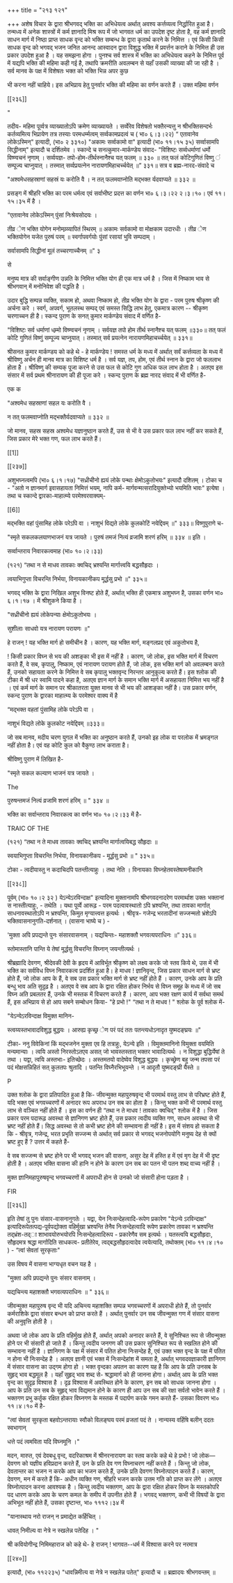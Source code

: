 +++
title = "२१३ १२१"

+++
अशेष विचार के द्वारा श्रीभगवद् भक्ति का अभिधेयत्व अर्थात् अवश्य कर्त्तव्यत्व निर्द्धारित हुआ है। तन्मध्य में अनेक शास्त्रों में कर्म ज्ञानादि मिश्र रूप में जो भागवत धर्म का उपदेश दृष्ट होता है, वह कर्म ज्ञानादि साधन मार्ग में निष्ठा प्राप्त साधक वृन्द को भक्ति सम्बन्ध के द्वारा कृतार्थ करने के निमित्त । एवं किसी किसी साधक वृन्द को भगवद् भजन जनित आनन्द आस्वादन द्वारा विशुद्ध भक्ति में प्रवर्त्तन कराने के निमित्त ही उस प्रकार उपदेश हुआ है । यह समझना होगा । पुनश्च सर्व शास्त्र में भक्ति का अभिधेयत्व कहने के निमित्त पूर्व में यद्यपि भक्ति की महिमा कही गई है, तथापि क्रमरीति अवलम्बन से यहाँ उसकी व्याख्या की जा रही है । सर्व मानव के पक्ष में विशेषतः भक्त को भक्ति भिन्न अपर कुछ 

भी करना नहीं चाहिये। इस अभिप्राय हेतु पुनर्वार भक्ति की महिमा का वर्णन करते हैं । उक्त महिमा वर्णन 

[[२३६]] 

" 

तदीय- महिमा पूर्व्वत्र व्याख्यातोऽपि क्रमेण व्याख्यायते । सर्व्वेरेव विशेषतो भक्तैरन्यत्तु न श्रीभक्तिसन्दर्भः कर्तव्यमित्य भिप्रायेण तत्र तस्याः परमधर्म्मत्वम् सर्व्वकामप्रदत्वं च ( भा० ६।३।२२) “ एतावानेव लोकेऽस्मिन्" इत्यादी, (भा० २ ३३१०) "अकामः सर्व्वकामो वा" इत्यादी (भा० ११।१५ ३५) सर्व्वासामपि सिद्धीनाम्" इत्यादौ च दर्शितमेव । स्कान्दे च सनत्कुमार-मार्कण्डेय संवाद- "विशिष्टः सर्व्वधर्माणां धर्मो विष्ण्वचनं नृणाम् । सर्व्वयज्ञ- तपो-होम-तीर्थस्नानैश्च यत् फलम् ॥ ३३० ॥ तत् फलं कोटिगुणितं विष्णु ं सम्पूज्य चाप्नुयात् । तस्मात् सर्व्वप्रयत्नेन नारायणमिहाचर्च्चयेत् ॥” ३३१॥ सत्र व ब्रह्म-नारद-संवादे च 

"अश्वमेधसहस्राणां सहस्रं यः करोति वै । न तत् फलमवाप्नोति मद्भक्त र्यदवाप्यते ॥ ३३२ ॥ 

प्रसङ्ग में श्रीहरि भक्ति का परम धर्मत्व एवं सर्वाभीष्ट प्रदत्त का वर्णन भा० ६।३।२२ २।३।१०। एवं ११।१५।३५ में है । 

"एतावानेव लोकेऽस्मिन् पुंसां निःश्रेयसोदयः । 

तीव्र ेण भक्ति योगेन मनोमय्र्य्यापितं स्थिरम् ॥ अकामः सर्वकामो वा मोक्षकाम उदारधीः । तीव्र ेण भक्तियोगेन यजेत पुरुषं परम् ॥ स्वर्गापवर्गयोः पुंसां रसायां भुवि सम्पदाम् । 

सर्वासामपि सिद्धीनां मूलं तच्चरणाच्चैनम् ॥" ३ 

से 

मनुष्य मात्र की सर्वाङ्गीण उन्नति के निमित्त भक्ति योग ही एक मात्र धर्म है । जिस में निष्काम भाव से श्रीभगवान् में मनोनिवेश की पद्धति है । 

उदार बुद्धि सम्पन्न व्यक्ति, सकाम हो, अथवा निष्काम हो, तीव्र भक्ति योग के द्वारा - परम पुरुष श्रीकृष्ण की अर्चना करे । स्वर्ग, अपवर्ग, भूतलस्थ सम्पद् एवं समस्त सिद्धि लाभ हेतु, एकमात्र कारण -- श्रीकृष्ण चरणाच्चन ही है। स्कन्द पुराण के सनत् कुमार मार्कण्डेय संवाद में वर्णित है- 

"विशिष्टः सर्व धर्माणां धम्र्मो विष्ण्वचनं नृणाम् । सर्वयज्ञ तपो होम तीर्थ स्नानैश्च यत् फलम् ॥३३०॥ तत् फलं कोटि गुणितं विष्णुं सम्पूज्य चाप्नुयात् । तस्मात् सर्व प्रयत्नेन नारायणमिहाचर्च्चयेत् ॥ ३३१॥ 

श्रीसनत कुमार मार्कण्डय को कहे थे - हे मार्कण्डेय ! समस्त धर्म के मध्य में अर्थात् सर्वं कर्त्तव्यता के मध्य में श्रीविष्णु अर्चन ही मानव मात्र का विशिष्ट धर्म है । सर्व यज्ञ, तप, होम, एवं तीर्थ स्नान के द्वारा जो फललाभ होता है । श्रीविष्णु की सम्यक् पूजा करने से उस फल से कोटि गुण अधिक फल लाभ होता है । अतएव इस संसार में सर्व प्रथम श्रीनारायण की ही पूजा करे । स्कन्द पुराण के ब्रह्म नारद संवाद में भी वर्णित है- 

एक क 

"अश्वमेध सहस्राणां सहल यः करोति वै । 

न तत् फलमवाप्नोति मद्भक्तैर्यदवाप्यते ॥ ३३२ ॥ 

जो मानव, सहस्र सहस्र अश्वमेध यज्ञानुष्ठान करते हैं, उस से भी वे उस प्रकार फल लाभ नहीं कर सकते हैं, जिस प्रकार मेरे भक्त गण, फल लाभ करते हैं। 

[[1]]



[[२३७]]

अशुभघ्नत्वमपि (भा० ६।१।१७) "सध्रीचीनो ह्ययं लोके पन्थाः क्षेमोऽकुतोभयः" इत्यादौ दशितम् । टोका च - "अतो न ज्ञानमार्ग इवासहायता निमित्तं भयम्, नापि कर्म- मार्गवन्मत्सरादियुक्तेभ्यो भयमिति भावः" इत्येषा । तथा च स्कान्दे द्वारका-माहात्म्ये परमेश्वरवाक्यम्- 

[[6]]

मद्भक्ति वहां पुंसामिह लोके परेऽपि वा । नाशुभं विद्यते लोके कुलकोटिं नयेद्दिवम् ॥" ३३३॥ विष्णुपुराणे च- 

"स्मृते सकलकलयाणभाजनं यत्र जायते । पुरुषं तमजं नित्यं व्रजामि शरणं हरिम् ॥ ३३४ ॥ इति । 

सर्व्वान्तराय निवारकत्वमाह (भा० १०।२।३३) 

(१२१) “तथा न से माधव तावकाः क्वचिद् भ्रश्यन्ति मार्गात्त्वयि बद्धसौहृदाः । 

त्वयाभिगुप्ता विचरन्ति निर्भया, विनायकानीकप मूर्द्धसु प्रभो ॥" ३३५॥ 

भगवद् भक्ति के द्वारा निखिल अशुभ विनष्ट होते हैं, अर्थात् भक्ति ही एकमात्र अशुभघ्न है, उसका वर्णन भा० ६।१।१७ । में श्रीशुकने किया है । 

"सध्रीचीनो ह्ययं लोकेपन्याः क्षेमोऽकुतोभयः । 

सुशीलाः साधवो यत्र नारायण परायणः ॥" 

हे राजन् ! यह भक्ति मार्ग हो समीचीन है । कारण, यह भक्ति मार्ग, मङ्गलप्रद एवं अकुतोभय है, 

! किसी प्रकार विघ्न से भय की अशङ्का भी इस में नहीं है । कारण, जो लोक, इस भक्ति मार्ग में विचरण करते हैं, वे सब, कृपालु, निष्काम, एवं नारायण परायण होते हैं, जो लोक, इस भक्ति मार्ग को अवलम्बन करते हैं, उनको सहायता करने के निमित्त वे सब कृपालु भक्तवृन्द निरन्तर आनुकूल्य करते हैं। इस श्लोक की टीका में श्री धर स्वामि पादने कहा है, अतएव ज्ञान मार्ग के समान भक्ति मार्ग में असहायता निमित्त भय नहीं है । एवं कर्म मार्ग के समान पर श्रीकातरता युक्त मानव से भी भय की आशङ्का नहीं है। उस प्रकार वर्णन, स्कन्द पुराण के द्वारका माहात्म्य के परमेश्वर वाक्य में है 

“मद्भक्त वहतां पुंसामिह लोके परेऽपि वा । 

नाशुभं विद्यते लोके कुलकोट नयेद्दिवम् ॥३३३॥ 

जो सब मानव, मदीय चरण युगल में भक्ति का अनुष्ठान करते हैं, उनको इह लोक वा परलोक में भ्रमङ्गल नहीं होता है। एवं वह कोटि कुल को वैकुण्ठ लाभ कराता है। 

श्रीविष्णु पुराण में लिखित है- 

"स्मृते सकल कल्याण भाजनं यत्र जायते । 

The 

पुरुषन्तमजं नित्यं व्रजामि शरणं हरिम् ॥ " ३३४ ॥ 

भक्ति का सर्वान्तराय निवारकत्व का वर्णन भा० १०।२।३३ में है- 

TRAIC OF THE 

(१२१) “तथा न ते माधव तावकाः क्वचिद् भ्रश्यन्ति मार्गात्वयिबद्ध सौहृदाः ॥ 

स्वयाभिगुप्ता विचरन्ति निर्भया, विनायकानीकप - मूर्द्धसु प्रभो ॥ " ३३५॥ 

टोका - त्वदीयास्तु न कदाचिदपि पतन्तीत्याहुः । तथा नेति । विनायकाः विघ्नहेतवस्तेषामनीकानि 



[[२३८]] 

पूर्वम् (भा० १०।२ ३२ ) येऽन्येऽरविन्दाक्ष" इत्यादिना मुक्तानामपि श्रीभगवदनादरेण परमार्थाश उक्तः भक्तानां स नास्तीत्याहुः, - तथेति । यथा पूर्व्वे आरूढ़ - परम पदत्वावस्थातो ऽपि भ्रश्यन्ति, तथा तावका मार्गात् साधनावस्थातोऽपि न भ्रश्यन्ति, किमुत मृग्यात्त्वत्त इत्यर्थः । श्रीवृत्र- गजेन्द्र भरतादीनां सज्जन्मतो भ्रंशेऽपि भक्तिवासनानुगति-दर्शनात् । (वासना भाष्ये च ) - 

'मुक्ता अपि प्रपद्यन्ते पुनः संसारवासनाम् । यद्यचिन्तः- महाशक्तौ भगवत्यपराधिनः ॥” ३३६॥ 

स्तोमास्तानि पान्ति ये तेषां मूर्द्धसु विचरन्ति विघ्नान् जयन्तीत्यर्थः । 

श्रीब्रह्मादि देवगण, श्रीदेवकी देवी के हृदय में आविर्भूत श्रीकृष्ण को लक्ष्य करके जो स्तव किये थे, उस में भी भक्ति का सर्वविध विघ्न निवारकत्व प्रदर्शित हुआ है। हे माधव ! ज्ञानिवृन्द, जिस प्रकार साधन मार्ग से भ्रष्ट होते हैं, जो लोक आप के हैं, वे सब उस प्रकार भक्ति मार्ग से भ्रष्ट नहीं होते हैं । कारण, उनके आप के प्रति बन्धु भाव अति सुदृढ़ है । अतएव वे सब आप के द्वारा रक्षित होकर निर्भय से विघ्न समूह के मध्य में जो सब विघ्न अति प्रबलतर हैं, उनके भी मस्तक में विचरण करते हैं । कारण, आप भक्त रक्षण कार्य में सर्वथा समर्थ हैं, इस अभिप्राय से हो आप सबने सम्बोधन किया- "हे प्रभो !" “तथा न ते माधव ! " श्लोक के पूर्व श्लोक में- 

"येऽन्येऽरविन्दाक्ष विमुक्त मानिन- 

स्त्वय्यस्तभावादविशुद्ध बुद्धयः । आरुह्य कृच्छ्र ेण परं पदं ततः पतन्त्यधोऽनादृत युष्मदङ्घ्रयः ॥" 

टीका- ननु विवेकिनां किं मद्भजनेन मुक्ता एव हि तत्राहुः, येऽन्ये इति । विमुक्तमानिनो विमुक्ता वयमिति मन्यमान्याः । त्वयि अस्तो निरस्तोऽतएव असत् जो भावस्तस्तात् भक्तर भावादित्यर्थः । न विशुद्धा बुद्धिर्येषां ते तथा । यद्वा, त्वयि अस्तभाः- इतिच्छेदः । अस्तमतयो वादेष्वेव विशुद्ध बुद्धयः । कृच्छ्रेण बहु जन्म तपसा परं पदं मोक्षसन्निहितं सत् कुलतपः श्रुतादि । पतन्ति विघ्नैरभिभूयन्ते । न आदृतौ युष्मदङ्घ्री यैस्ते ॥ 

P 

उक्त श्लोक के द्वारा प्रतिपादित हुआ है कि- जीवन्मुक्त महापुरुषवृन्द भी परमार्थ वस्तु लाभ से परिभ्रष्ट होते हैं, यदि भक्त एवं भगवच्चरणों में अनादर रूप अपराध उन सब का होता है । किन्तु भक्त कभी भी परमार्थ वस्तु लाभ से वञ्चित नहीं होते हैं । इस का वर्णन ही “तथा न ते माधव ! तावकाः क्वचिद्" श्लोक में है । जिस प्रकार परम पदारूढ़ अवस्था से ज्ञानिगण भ्रष्ट होते हैं, उस प्रकार त्वदीय व्यक्ति गण, साधन अवस्था से भी भ्रष्ट नहीं होते हैं। सिद्ध अवस्था से तो कभी भ्रष्ट होने की सम्भावना ही नहीं है। इस में संशय हो सकता है कि - श्रीवृत्र, गजेन्द्र, भरत प्रभृति सज्जन्म से अर्थात् सर्व प्रकार से भगवद् भजनोपयोगि मनुष्य देह से क्यों भ्रष्ट हुए हैं ? उत्तर में कहते हैं- 

वे सब सज्जन्म से भ्रष्ट होने पर भी भगवद् भजन की वासना, असुर देह में हस्ति ह में एवं मृग देह में भी दृष्ट होती है । अतएव भक्ति वासना की हानि न होने के कारण उन सब का पतन भी पतन शब्द वाच्य नहीं है । 

मुक्त ज्ञानिमहापुरुषवृन्द भगवच्चरणों में अपराधी होन से उनको जो संसारी होना पड़ता है ।

FIR 

[[२३६]]

इति तेषां तु पुनः संसार-वासनानुगतेः । यद्वा, येन निःसन्देहत्वादि-रूपेण प्रकारेण "येऽन्ये ऽरविन्दाक्ष" इत्यादिरूपेतत्पद्य-पूर्वपद्योक्ता वहिर्मुखा भ्रश्यन्ति तेनैव निःसन्देहत्वादि रूपेण प्रकारेण तावका न भ्रश्यन्ति तद्भ्रंश-तद्ा शाभावयोरुभयोरपि निःसन्देहत्वादिरूप - प्रकारेणैव सम इत्यर्थः । यतस्त्वयि बद्धसौहृदाः, सौहृदमत्र श्रद्धा मार्गादिति साधकत्व- प्रतीतेरेव, त्वद्बद्धसौहृदत्वादेव त्वयेत्यादि, तथोक्तम् (भा० ११।४।१० ) - “त्वां सेवतां सुरकृताः" 

उस विषय में वासना भाग्यधृत वचन यह है । 

"मुक्ता अपि प्रपद्यन्ते पुनः संसार वासनाम् । 

यद्यचिन्त्य महाशक्तौ भगवत्यपराधिनः ॥ " ३३६॥ 

जीवन्मुक्त महापुरुष वृन्द भी यदि अचिन्त्य महाशक्ति सम्पन्न भगवच्चरणों में अपराधी होते हैं, तो पुनर्वार कर्मराशिके द्वारा संसार बन्धन को प्राप्त करते हैं । अर्थात् पुनर्वार उन सब जीवन्मुक्त गण में संसार वासना की अनुवृत्ति होती है । 

अथवा जो लोक आप के प्रति वहिर्मुख होते हैं, अर्थात् अपको अनादर करते हैं, वे सुनिश्चित रूप से जीवन्मुक्त होने पर भी संसारी हो जाते हैं । किन्तु त्वदीय जनगण की उस प्रकार सुनिश्चित रूप से स्खलित होने की सम्भावना नहीं है । ज्ञानिगण के पक्ष में संसार में पतित होना निःसन्देह है, एवं उक्त भक्त वृन्द के पक्ष में पतित न होना भी निःसन्देह है । अतएव ज्ञानी एवं भक्त में निःसन्देहांश में समता है, अर्थात् भगवदवज्ञाकारी ज्ञानिगण में संसार वासना का उद्गम होगा हो । भक्त वृन्दका अपतन का कारण यह है कि आप के प्रति उनसब के सुहृद् भाव बद्धमूल है । यहाँ सुहृद् भाव शब्द से- श्रद्धामार्ग को ही जानना होगा। अर्थात् आप के प्रति भक्त वृन्द का सुदृढ़ विश्वास है । दृढ़ विश्वास में अवस्थित होने के कारण, इन सब को साधक जानना होगा । आप के प्रति उन सब के सुहृद् भाव विद्यमान होने के कारण ही आप उन सब की रक्षा सर्वतो भावेन करते हैं । भक्तगण प्रभु कर्तृक रक्षित होकर विघ्नगण के मस्तक में पदार्पण करके गमन करते हैं- उसका विवरण भा० ११।४।१० में है- 

"त्वां सेवतां सुरकृता बहवोऽन्तरायाः स्वौको विलङ्घय परमं व्रजतां पदं ते । नान्यस्य वर्हिषि बलीन् ददतः स्वभागान् 

धत्ते पदं त्वमविता यदि विघ्नमूनि ।" 

मदन, मारुत, एवं देवबधू वृन्द, वदरिकाश्रम में श्रीनरनारायण का स्तव करके कहे थे हे प्रभो ! जो लोक—देवगण को यज्ञीय हविप्रदान करते हैं, उन के प्रति देव गण विघ्नाचरण नहीं करते हैं । किन्तु जो लोक, देवतान्तर का भजन न करके आप का भजन करते हैं, उनके प्रति देवगण विघ्नोत्पादन करते हैं। कारण, देवगण, मन में करते हैं कि- अधीन व्यक्ति गण, श्रीहरि भजन करके उत्तम गति को प्राप्त कर लेंगे । अतएव विघ्नोत्पादन करना आवश्यक है । किन्तु त्वदीय भक्तगण, आप के द्वारा रक्षित होकर विघ्न के मस्तकोपरि पद धारण करके आप के चरण कमल के समीप में उपनीत होते हैं । भगवद् भक्तगण, कभी भी विषयों के द्वारा अभिभूत नहीं होते हैं, उसका दृष्टान्त, भा० १११२।३४ में 

"यानास्थाय नरो राजन् न प्रमाद्येत कर्हिचित् । 

धावत् निमील्य वा नेत्रे न स्खलेन्न पतेदिह । " 

श्री कवियोगीन्द्र निमिमहाराज को कहे थे- हे राजन् ! भागवत--धर्म में विश्वास करने पर नरमात्र 

[[२४०]] 



इत्यादौ, (भा० ११२२३५) "धावन्निमीत्य वा नेत्रे न स्खलेन्न पतेत्" इत्यादौ च ॥ ब्रह्मादयः श्रीभगवन्तम् ॥ 

